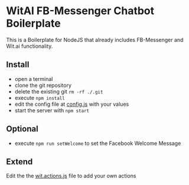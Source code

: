 # WitAI FB-Messenger Chatbot Boilerplate
This is a Boilerplate for NodeJS that already includes FB-Messenger and Wit.ai functionality.

## Install
* open a terminal
* clone the git repository
* delete the existing git `rm -rf ./.git`
* execute `npm install` 
* edit the config file at [config.js](./config.js) with your values
* start the server with `npm start`

## Optional
* execute `npm run setWelcome` to set the Facebook Welcome Message

## Extend
Edit the the [wit.actions.js](./wit.actions.js) file to add your own actions
